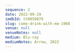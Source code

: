 ```yaml
---
sequence: 2
date: 2022-09-29
imdbId: tt0059079
slug: come-drink-with-me-1966
venue: null
venueNotes: null
medium: Blu-ray
mediumNotes: Arrow, 2022
---
```


